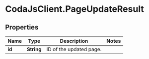 # CodaJsClient.PageUpdateResult

## Properties
Name | Type | Description | Notes
------------ | ------------- | ------------- | -------------
**id** | **String** | ID of the updated page. | 
